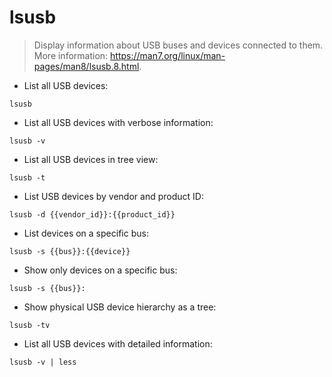 # lsusb

> Display information about USB buses and devices connected to them.
> More information: <https://man7.org/linux/man-pages/man8/lsusb.8.html>.

- List all USB devices:

`lsusb`

- List all USB devices with verbose information:

`lsusb -v`

- List all USB devices in tree view:

`lsusb -t`

- List USB devices by vendor and product ID:

`lsusb -d {{vendor_id}}:{{product_id}}`

- List devices on a specific bus:

`lsusb -s {{bus}}:{{device}}`

- Show only devices on a specific bus:

`lsusb -s {{bus}}:`

- Show physical USB device hierarchy as a tree:

`lsusb -tv`

- List all USB devices with detailed information:

`lsusb -v | less`